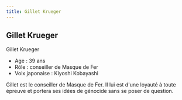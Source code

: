 ```yaml
---
title: Gillet Krueger
---
```


Gillet Krueger
--------------

Gillet Krueger  
- Age : 39 ans  
- Rôle : conseiller de Masque de Fer  
- Voix japonaise : Kiyoshi Kobayashi


Gillet est le conseiller de Masque de Fer. Il lui est d'une loyauté à toute épreuve et portera ses idées de génocide sans se poser de question.

